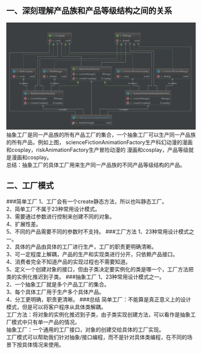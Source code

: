 ## 一、深刻理解产品族和产品等级结构之间的关系
![抽象工厂](abstractfactorymethod/抽象工厂.png)
抽象工厂是同一产品族的所有产品工厂的集合，一个抽象工厂可以生产同一产品族的所有产品，例如上图，
scienceFictionAnimationFactory生产科幻动漫的漫画和cosplay，riskAnimationFactory生产冒险动漫的
漫画和cosplay，产品等级就是漫画和cosplay。
<br>总结：抽象工厂的具体工厂用来生产同一产品族的不同产品等级结构的产品。
## 二、工厂模式
###简单工厂
1、工厂会有一个create静态方法，所以也叫静态工厂。  
2、简单工厂不属于23种常用设计模式。  
3、需要通过参数进行控制来创建不同的对象。  
4、扩展性差。  
5、不同的产品需要不同的参数时不支持。
###工厂方法
1、23种常用设计模式之一。  
2、具体的产品由具体的工厂进行生产，工厂的职责更明确清晰。  
3、可一定程度上解耦，产品的生产和实现类进行分开，只依赖产品接口。  
4、消费者完全不知道产品的实现过程也不需要知道。  
5、定义一个创建对象的接口，但由子类决定要实例化的类是哪一个，工厂方法把类的实例化推迟到子类。
###抽象工厂
1、23种常用设计模式之一。  
2、一个抽象工厂就是多个产品工厂的集合。  
3、每个具体工厂用于生产多个具体产品。  
4、分工更明确，职责更清晰。
###总结
简单工厂：不能算是真正意义上的设计模式，但是可以将客户程序从具体类解耦。  
工厂方法：将对象的实例化推迟到子类，由子类实现创建方法，可以看作是抽象工厂模式中只有单一产品的情况。  
抽象工厂：一个通用的工厂接口，对象的创建交给具体的工厂实现。  
工厂模式可以帮助我们针对抽象/接口编程，而不是针对具体类编程，在不同的场景下按具体情况来使用。


